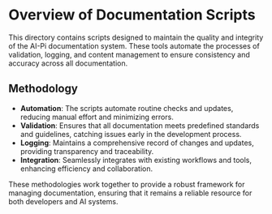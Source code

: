 # Overview of Documentation Scripts

This directory contains scripts designed to maintain the quality and integrity of the AI-Pi documentation system. These tools automate the processes of validation, logging, and content management to ensure consistency and accuracy across all documentation.

## Methodology

- **Automation**: The scripts automate routine checks and updates, reducing manual effort and minimizing errors.
- **Validation**: Ensures that all documentation meets predefined standards and guidelines, catching issues early in the development process.
- **Logging**: Maintains a comprehensive record of changes and updates, providing transparency and traceability.
- **Integration**: Seamlessly integrates with existing workflows and tools, enhancing efficiency and collaboration.

These methodologies work together to provide a robust framework for managing documentation, ensuring that it remains a reliable resource for both developers and AI systems.

